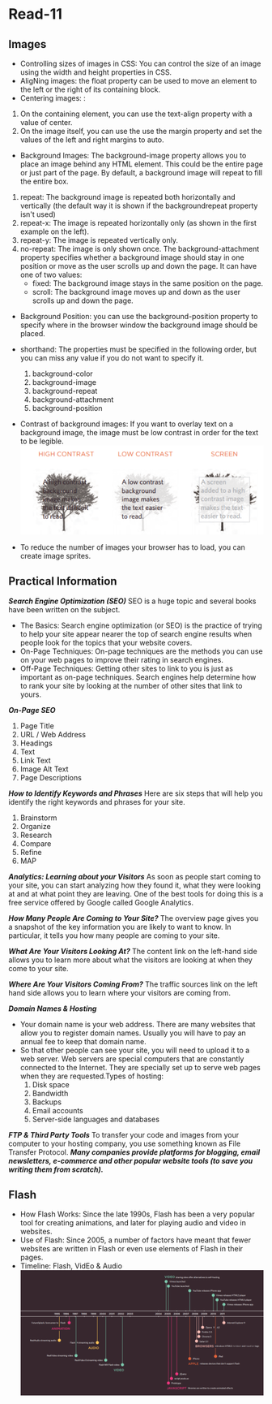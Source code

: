 # Read-11

## Images
* Controlling sizes of images in CSS: You can control the size of an image using the width and height properties in CSS.
* AligNing images: the float property can be used to move an element to the left or the right of its containing block.
* Centering images: : 
1. On the containing element, you can use the text-align property with a value of center.
1. On the image itself, you can use the use the margin property and set the values of the left and right margins to auto.
* Background Images: The background-image property allows you to place an image behind any HTML element. This could be the entire page or just part of the page. By default, a background image will repeat to fill the entire box.
1. repeat: The background image is repeated both horizontally and vertically (the default way it is shown if the backgroundrepeat property isn't used)
1. repeat-x: The image is repeated horizontally only (as shown in the first example on the left).
1. repeat-y: The image is repeated vertically only.
1. no-repeat: The image is only shown once. The background-attachment property specifies whether a background image should stay in one position or move as the user scrolls up and down the page. It can have one of two values:
    * fixed: The background image stays in the same position on the page.
    * scroll: The background image moves up and down as the user scrolls up and down the page.

* Background Position: you can use the background-position property to specify where in the browser window the background image should be placed. 
* shorthand: The properties must be specified in the following order, but you can miss any value if you do not want to specify it.
  1. background-color
  1.  background-image
  1. background-repeat
  1. background-attachment
  1. background-position

* Contrast of background images: If you want to overlay text on a background image, the image must be low contrast in order for the text to be legible.
![contrast](qqq.png)
 * To reduce the number of images your browser has to
load, you can create image sprites.

## Practical Information

***Search Engine Optimization (SEO)***
SEO is a huge topic and several books have been written on the subject. 

* The Basics:
Search engine optimization (or SEO) is the practice of trying to help your site appear nearer the top of search engine results when people look for the topics that your website covers.
* On-Page Techniques:
On-page techniques are the methods you can use on your web pages to improve their rating in search engines.
* Off-Page Techniques:
Getting other sites to link to you is just as important as on-page techniques. Search engines help determine how to rank your site by looking at the number of other sites that link to yours.

***On-Page SEO***

1. Page Title
1. URL / Web Address
1. Headings
1. Text
1. Link Text
1. Image Alt Text
1. Page Descriptions

***How to Identify Keywords and Phrases***
Here are six steps that will help you identify the right keywords and phrases for your site.
1. Brainstorm
1. Organize
1. Research
1. Compare
1. Refine
1. MAP

***Analytics: Learning about your Visitors***
As soon as people start coming to your site, you can start analyzing how they found it, what they were looking at and at what point they are leaving. One of the best tools for doing this is a free service offered by Google called Google Analytics.

***How Many People Are Coming to Your Site?***
The overview page gives you a snapshot of the key information you are likely to want to know. In particular, it tells you how many people are coming to your site.

***What Are Your Visitors Looking At?***
The content link on the left-hand side allows you to learn more about what the visitors are looking at when they come to your site.

***Where Are Your Visitors Coming From?***
The traffic sources link on the left hand side allows you to learn where your visitors are coming from.

***Domain Names & Hosting***
* Your domain name is your web address. There are many websites that allow you to register domain names. Usually you will have to pay an annual fee to keep that domain name.
* So that other people can see your site, you will need to upload it to a web server. Web servers are special computers that are constantly connected to the Internet. They are specially set up to serve web pages when they are requested.Types of hosting:
   1. Disk space
   1. Bandwidth
   1. Backups
   1. Email accounts
   1. Server-side languages and databases

***FTP & Third Party Tools***
To transfer your code and images from your computer to your hosting company, you use something known as File Transfer Protocol.
***Many companies provide platforms for blogging, email newsletters, e-commerce and other popular website tools (to save you writing them from scratch).***

## Flash

* How Flash Works: Since the late 1990s, Flash has been a very popular tool for creating animations, and later for playing audio and video in websites.
* Use of Flash: Since 2005, a number of factors have meant that fewer websites are written in Flash or even use elements of Flash in their pages.
* Timeline: Flash, VidEo & Audio
![TimeLine](flash.png)
